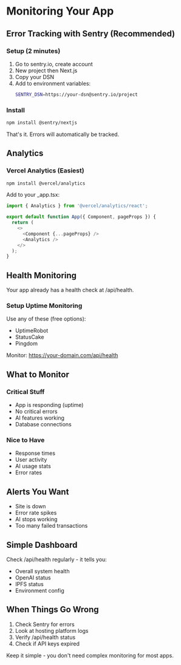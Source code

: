# Monitoring Your App

## Error Tracking with Sentry (Recommended)

### Setup (2 minutes)
1. Go to sentry.io, create account
2. New project then Next.js
3. Copy your DSN
4. Add to environment variables:
   ```bash
   SENTRY_DSN=https://your-dsn@sentry.io/project
   ```

### Install
```bash
npm install @sentry/nextjs
```

That's it. Errors will automatically be tracked.

## Analytics 

### Vercel Analytics (Easiest)
```bash
npm install @vercel/analytics
```

Add to your _app.tsx:
```typescript
import { Analytics } from '@vercel/analytics/react';

export default function App({ Component, pageProps }) {
  return (
    <>
      <Component {...pageProps} />
      <Analytics />
    </>
  );
}
```

## Health Monitoring

Your app already has a health check at /api/health.

### Setup Uptime Monitoring
Use any of these (free options):
- UptimeRobot
- StatusCake  
- Pingdom

Monitor: https://your-domain.com/api/health

## What to Monitor

### Critical Stuff
- App is responding (uptime)
- No critical errors
- AI features working
- Database connections

### Nice to Have
- Response times
- User activity
- AI usage stats
- Error rates

## Alerts You Want
- Site is down
- Error rate spikes
- AI stops working
- Too many failed transactions

## Simple Dashboard

Check /api/health regularly - it tells you:
- Overall system health
- OpenAI status
- IPFS status
- Environment config

## When Things Go Wrong
1. Check Sentry for errors
2. Look at hosting platform logs
3. Verify /api/health status
4. Check if API keys expired

Keep it simple - you don't need complex monitoring for most apps.
